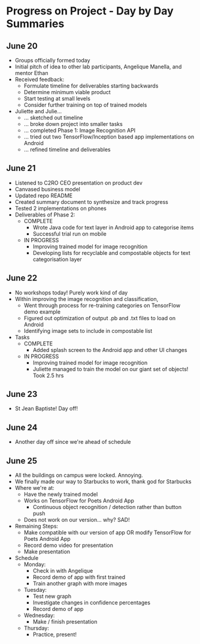 # Progress on Project - Day by Day Summaries

## June 20

- Groups officially formed today
- Initial pitch of idea to other lab participants, Angelique Manella, and mentor Ethan
- Received feedback: 
	- Formulate timeline for deliverables starting backwards
	- Determine minimum viable product
	- Start testing at small levels
	- Consider further training on top of trained models
- Juliette and Julie...
	- ... sketched out timeline
	- ... broke down project into smaller tasks
	- ... completed Phase 1: Image Recognition API
	- ... tried out two TensorFlow/Inception based app implementations on Android
	- ... refined timeline and deliverables

## June 21

- Listened to C2RO CEO presentation on product dev
- Canvased business model 
- Updated repo README
- Created summary document to synthesize and track progress
- Tested 2 implementations on phones
- Deliverables of Phase 2:
	- COMPLETE
		- Wrote Java code for text layer in Android app to categorise items
		- Successful trial run on mobile
	- IN PROGRESS
		- Improving trained model for image recognition
		- Developing lists for recyclable and compostable objects for text categorisation layer

## June 22

- No workshops today! Purely work kind of day
- Within improving the image recognition and classification, 
	- Went through process for re-training categories on TensorFlow demo example
	- Figured out optimization of output .pb and .txt files to load on Android
	- Identifying image sets to include in compostable list
- Tasks
	- COMPLETE
		- Added splash screen to the Android app and other UI changes
	- IN PROGRESS
		- Improving trained model for image recognition
		- Juliette managed to train the model on our giant set of objects! Took 2.5 hrs 

## June 23

- St Jean Baptiste! Day off!

## June 24

- Another day off since we're ahead of schedule

## June 25

- All the buildings on campus were locked. Annoying.
- We finally made our way to Starbucks to work, thank god for Starbucks
- Where we're at:
	- Have the newly trained model
	- Works on TensorFlow for Poets Android App
		- Continuous object recognition / detection rather than button push
	- Does not work on our version... why? SAD!
- Remaining Steps:
	- Make compatible with our version of app OR modify TensorFlow for Poets Android App 
	- Record demo video for presentation
	- Make presentation
- Schedule
	- Monday: 
		- Check in with Angelique
		- Record demo of app with first trained
		- Train another graph with more images
	- Tuesday:
		- Test new graph
		- Investigate changes in confidence percentages
		- Record demo of app
	- Wednesday:
		- Make / finish presentation
	- Thursday:
		- Practice, present!
